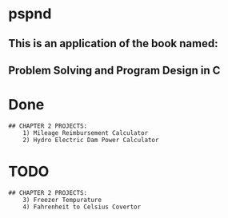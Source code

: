 # pspnd

## This is an application of the book named:
## Problem Solving and Program Design in C

# Done
    ## CHAPTER 2 PROJECTS:
        1) Mileage Reimbursement Calculator
        2) Hydro Electric Dam Power Calculator

# TODO
    ## CHAPTER 2 PROJECTS:
        3) Freezer Tempurature 
        4) Fahrenheit to Celsius Covertor

